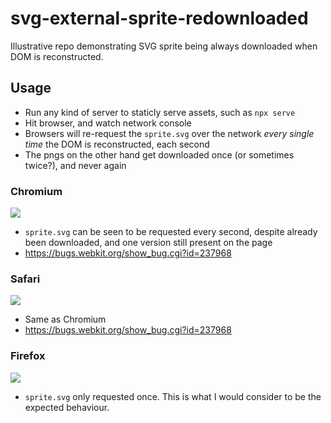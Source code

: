 # svg-external-sprite-redownloaded

Illustrative repo demonstrating SVG sprite being always downloaded when DOM is reconstructed. 

## Usage

- Run any kind of server to staticly serve assets, such as `npx serve`
- Hit browser, and watch network console
- Browsers will re-request the `sprite.svg` over the network _every single time_ the DOM is reconstructed, each second
- The pngs on the other hand get downloaded once (or sometimes twice?), and never again

### Chromium

![](https://up.jross.me/mvvfca19)
- `sprite.svg` can be seen to be requested every second, despite already been downloaded, and one version still present on the page
- https://bugs.webkit.org/show_bug.cgi?id=237968

### Safari

![](https://up.jross.me/7w3ws29i)
- Same as Chromium
- https://bugs.webkit.org/show_bug.cgi?id=237968

### Firefox
![](https://up.jross.me/w81d5yxj)
- `sprite.svg` only requested once. This is what I would consider to be the expected behaviour.